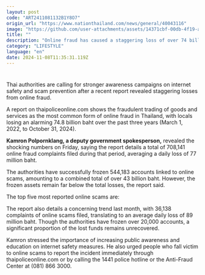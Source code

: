 ```yaml
---
layout: post
code: "ART2411081132B1Y8O7"
origin_url: "https://www.nationthailand.com/news/general/40043116"
image: "https://github.com/user-attachments/assets/14371cbf-00db-4f19-a156-14ad2fbb480e"
title: ""
description: "Online fraud has caused a staggering loss of over 74 billion baht, with the most common being online sale of goods and services, work-from-home schemes and fake investments"
category: "LIFESTYLE"
language: "en"
date: 2024-11-08T11:35:31.119Z
---
```


# 









Thai authorities are calling for stronger awareness campaigns on internet safety and scam prevention after a recent report revealed staggering losses from online fraud.

A report on thaipoliceonline.com shows the fraudulent trading of goods and services as the most common form of online fraud in Thailand, with locals losing an alarming 74.8 billion baht over the past three years (March 1, 2022, to October 31, 2024).

**Kamron Polpornklang, a deputy government spokesperson,** revealed the shocking numbers on Friday, saying the report details a total of 708,141 online fraud complaints filed during that period, averaging a daily loss of 77 million baht.

The authorities have successfully frozen 544,183 accounts linked to online scams, amounting to a combined total of over 43 billion baht. However, the frozen assets remain far below the total losses, the report said.

The top five most reported online scams are:

The report also details a concerning trend last month, with 36,138 complaints of online scams filed, translating to an average daily loss of 89 million baht. Though the authorities have frozen over 20,000 accounts, a significant proportion of the lost funds remains unrecovered.

Kamron stressed the importance of increasing public awareness and education on internet safety measures. He also urged people who fall victim to online scams to report the incident immediately through thaipoliceonline.com or by calling the 1441 police hotline or the Anti-Fraud Center at (081) 866 3000.
